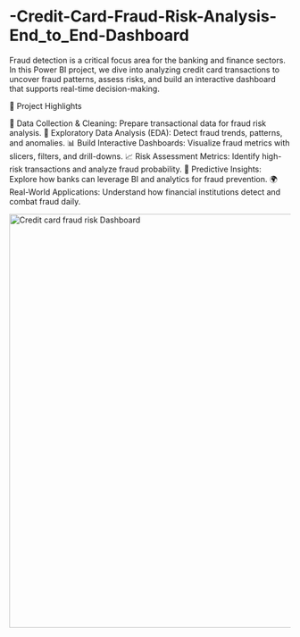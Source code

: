 # -Credit-Card-Fraud-Risk-Analysis-End_to_End-Dashboard
Fraud detection is a critical focus area for the banking and finance sectors. In this Power BI project, we dive into analyzing credit card transactions to uncover fraud patterns, assess risks, and build an interactive dashboard that supports real-time decision-making.

🚀 Project Highlights

🧹 Data Collection & Cleaning: Prepare transactional data for fraud risk analysis.
🔎 Exploratory Data Analysis (EDA): Detect fraud trends, patterns, and anomalies.
📊 Build Interactive Dashboards: Visualize fraud metrics with slicers, filters, and drill-downs.
📈 Risk Assessment Metrics: Identify high-risk transactions and analyze fraud probability.
🤖 Predictive Insights: Explore how banks can leverage BI and analytics for fraud prevention.
🌍 Real-World Applications: Understand how financial institutions detect and combat fraud daily.








<img width="1321" height="741" alt="Credit card fraud risk Dashboard" src="https://github.com/user-attachments/assets/e887dcff-ee59-4a15-bdc3-d64321288486" />

